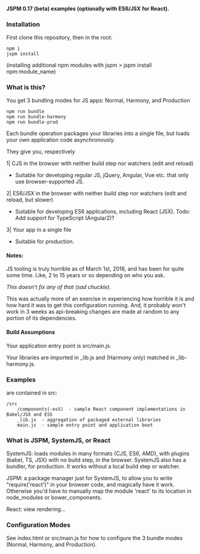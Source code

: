 #### JSPM 0.17 (beta) examples (optionally with ES6/JSX for React).

### Installation

First clone this repository, then in the root:

    npm i
    jspm install

(installing additional npm modules with jspm > jspm install npm:module_name)

### What is this?

You get 3 bundling modes for JS apps: Normal, Harmony, and Production

````
npm run bundle
npm run bundle-harmony
npm run bundle-prod
````

Each bundle operation packages your libraries into a single file, but loads your own application code asynchronously.

They give you, respectively

1| CJS in the browser with neither build step nor watchers (edit and reload)

- Suitable for developing regular JS, jQuery, Angular, Vue etc. that only use browser-supported JS.

2| ES6/JSX in the browser with neither build step nor watchers (edit and reload, but slower)

- Suitable for developing ES6 applications, including React (JSX). Todo: Add support for TypeScript (Angular2)?

3| Your app in a single file

- Suitable for production.

#### Notes:

JS tooling is truly horrible as of March 1st, 2016, and has been for quite some time. Like, 2 to 15 years or so depending on who you ask.

_This doesn't fix any of that (sad chuckle)._

This was actually more of an exercise in experiencing how horrible it is and how hard it was to get this configuration running.
And, it probably won't work in 3 weeks as api-breaking changes are made at random to any portion of its dependencies.

#### Build Assumptions

Your application entry point is src/main.js.

Your libraries are imported in _lib.js and (Harmony only) matched in _lib-harmony.js.

### Examples

are contained in src:

````
/src
    /components(-es5)  - sample React component implementations in Babel/JSX and ES5
    _lib.js  - aggregation of packaged external libraries
    main.js  - sample entry point and application boot
````

### What is JSPM, SystemJS, or React

SystemJS: loads modules in many formats (CJS, ES6, AMD), with plugins (babel, TS, JSX) with no build step, in the browser. SystemJS also has a bundler, for production.
It works without a local build step or watcher.

JSPM: a package manager just for SystemJS, to allow you to write "require('react')" in your browser code, and magically have it work. Otherwise you'd have to manually
map the module 'react' to its location in node_modules or bower_components.

React: view rendering...

### Configuration Modes

See index.html or src/main.js for how to configure the 3 bundle modes (Normal, Harmony, and Production).